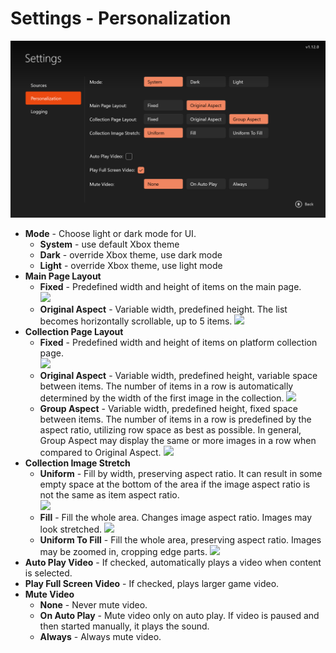 # Settings - Personalization

![](/Docs/settings_personalization.png)

- **Mode** - Choose light or dark mode for UI.
	* **System** - use default Xbox theme
	* **Dark** - override Xbox theme, use dark mode
	* **Light** - override Xbox theme, use light mode
- **Main Page Layout**
	* **Fixed** - Predefined width and height of items on the main page.
	<br/>![](/Docs/layout_menu_fixed.png)
	* **Original Aspect** - Variable width, predefined height. The list becomes horizontally scrollable, up to 5 items.
	![](/Docs/layout_menu_original.png)
- **Collection Page Layout**
	* **Fixed** - Predefined width and height of items on platform collection page.
	<br/>![](/Docs/layout_collection_fixed.png)
	* **Original Aspect** - Variable width, predefined height, variable space between items. The number of items in a row is automatically determined by the width of the first image in the collection. 
	![](/Docs/layout_collection_original.png)
	* **Group Aspect** - Variable width, predefined height, fixed space between items. The number of items in a row is predefined by the aspect ratio, utilizing row space as best as possible. In general, Group Aspect may display the same or more images in a row when compared to Original Aspect.
	![](/Docs/layout_collection_group.png)
- **Collection Image Stretch**
	* **Uniform** - Fill by width, preserving aspect ratio. It can result in some empty space at the bottom of the area if the image aspect ratio is not the same as item aspect ratio.
	<br/>![](/Docs/layout_collection_stretch_uniform.png)
	* **Fill** - Fill the whole area. Changes image aspect ratio. Images may look stretched.
	![](/Docs/layout_collection_stretch_fill.png)
	* **Uniform To Fill** - Fill the whole area, preserving aspect ratio. Images may be zoomed in, cropping edge parts.
	![](/Docs/layout_collection_stretch_uniform_to_fill.png)	
- **Auto Play Video** - If checked, automatically plays a video when content is selected.
- **Play Full Screen Video** - If checked, plays larger game video.
- **Mute Video**
	* **None** - Never mute video.
	* **On Auto Play** - Mute video only on auto play. If video is paused and then started manually, it plays the sound.
	* **Always** - Always mute video.

